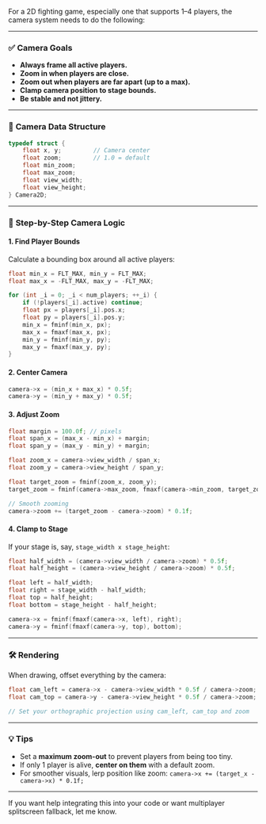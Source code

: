 For a 2D fighting game, especially one that supports 1–4 players, the camera system needs to do the following:

---

### ✅ **Camera Goals**

* **Always frame all active players.**
* **Zoom in when players are close.**
* **Zoom out when players are far apart (up to a max).**
* **Clamp camera position to stage bounds.**
* **Be stable and not jittery.**

---

### 🧠 **Camera Data Structure**

```c
typedef struct {
    float x, y;         // Camera center
    float zoom;         // 1.0 = default
    float min_zoom;
    float max_zoom;
    float view_width;
    float view_height;
} Camera2D;
```

---

### 🎯 **Step-by-Step Camera Logic**

#### 1. **Find Player Bounds**

Calculate a bounding box around all active players:

```c
float min_x = FLT_MAX, min_y = FLT_MAX;
float max_x = -FLT_MAX, max_y = -FLT_MAX;

for (int _i = 0; _i < num_players; ++_i) {
    if (!players[_i].active) continue;
    float px = players[_i].pos.x;
    float py = players[_i].pos.y;
    min_x = fminf(min_x, px);
    max_x = fmaxf(max_x, px);
    min_y = fminf(min_y, py);
    max_y = fmaxf(max_y, py);
}
```

#### 2. **Center Camera**

```c
camera->x = (min_x + max_x) * 0.5f;
camera->y = (min_y + max_y) * 0.5f;
```

#### 3. **Adjust Zoom**

```c
float margin = 100.0f; // pixels
float span_x = (max_x - min_x) + margin;
float span_y = (max_y - min_y) + margin;

float zoom_x = camera->view_width / span_x;
float zoom_y = camera->view_height / span_y;

float target_zoom = fminf(zoom_x, zoom_y);
target_zoom = fminf(camera->max_zoom, fmaxf(camera->min_zoom, target_zoom));

// Smooth zooming
camera->zoom += (target_zoom - camera->zoom) * 0.1f;
```

#### 4. **Clamp to Stage**

If your stage is, say, `stage_width x stage_height`:

```c
float half_width = (camera->view_width / camera->zoom) * 0.5f;
float half_height = (camera->view_height / camera->zoom) * 0.5f;

float left = half_width;
float right = stage_width - half_width;
float top = half_height;
float bottom = stage_height - half_height;

camera->x = fminf(fmaxf(camera->x, left), right);
camera->y = fminf(fmaxf(camera->y, top), bottom);
```

---

### 🛠️ **Rendering**

When drawing, offset everything by the camera:

```c
float cam_left = camera->x - camera->view_width * 0.5f / camera->zoom;
float cam_top = camera->y - camera->view_height * 0.5f / camera->zoom;

// Set your orthographic projection using cam_left, cam_top and zoom
```

---

### 💡 Tips

* Set a **maximum zoom-out** to prevent players from being too tiny.
* If only 1 player is alive, **center on them** with a default zoom.
* For smoother visuals, lerp position like zoom:
  `camera->x += (target_x - camera->x) * 0.1f;`

---

If you want help integrating this into your code or want multiplayer splitscreen fallback, let me know.

